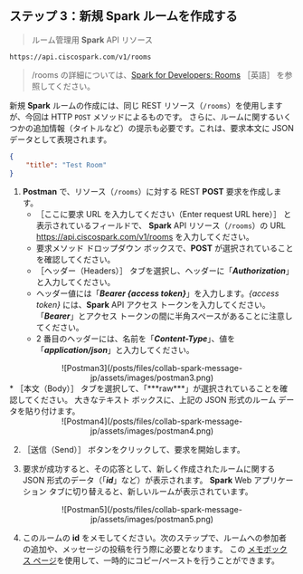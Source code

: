 ## ステップ 3：新規 **Spark** ルームを作成する

> ルーム管理用 **Spark** API リソース
```shell
https://api.ciscospark.com/v1/rooms
```

> /rooms の詳細については、<a href="https://developer.ciscospark.com/resource-rooms.html?utm_source=Llab1&utm_medium=step3&utm_campaign=spark" target="\_blank">Spark for Developers: Rooms</a> ［英語］ を参照してください。

新規 **Spark** ルームの作成には、同じ REST リソース（`/rooms`）を使用しますが、今回は HTTP `POST` メソッドによるものです。  さらに、ルームに関するいくつかの追加情報（タイトルなど）の提示も必要です。これは、要求本文に JSON データとして表現されます。

```json
{
    "title": "Test Room"
}
```

1. **Postman** で、リソース（`/rooms`）に対する REST **POST** 要求を作成します。
    * ［ここに要求 URL を入力してください（Enter request URL here）］ と表示されているフィールドで、 **Spark** API リソース（`/rooms`）の URL https://api.ciscospark.com/v1/rooms を入力してください。
    * 要求メソッド ドロップダウン ボックスで、**POST** が選択されていることを確認してください。
    * ［ヘッダー（Headers）］ タブを選択し、ヘッダーに「***Authorization***」と入力してください。
    * ヘッダー値には「***Bearer {access token}***」を入力します。*{access token}* には、**Spark** API アクセス トークンを入力してください。  「***Bearer***」とアクセス トークンの間に半角スペースがあることに注意してください。
    * 2 番目のヘッダーには、名前を「***Content-Type***」、値を「***application/json***」と入力してください。
<div align="center">![Postman3](/posts/files/collab-spark-message-jp/assets/images/postman3.png)</div>
    * ［本文（Body）］ タブを選択して、「***raw***」が選択されていることを確認してください。  大きなテキスト ボックスに、上記の JSON 形式のルーム データを貼り付けます。
<div align="center">![Postman4](/posts/files/collab-spark-message-jp/assets/images/postman4.png)</div>

2. ［送信（Send）］ ボタンをクリックして、要求を開始します。

3. 要求が成功すると、その応答として、新しく作成されたルームに関する JSON 形式のデータ（「***id***」など）が表示されます。  **Spark** Web アプリケーション タブに切り替えると、新しいルームが表示されています。
<div align="center">![Postman5](/posts/files/collab-spark-message-jp/assets/images/postman5.png)</div>

4. このルームの **id** をメモしてください。次のステップで、ルームへの参加者の追加や、メッセージの投稿を行う際に必要となります。  この <a href="/posts/files/collab-webex/notebox.html" target="\_blank">メモボックス ページ</a>を使用して、一時的にコピー/ペーストを行うことができます。

